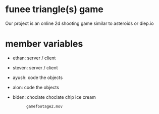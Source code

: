 # funee triangle(s) game
Our project is an online 2d shooting game similar to asteroids or diep.io

# member variables
- ethan: server / client
- steven: server / client
- ayush: code the objects
- alon: code the objects
- biden: choclate choclate chip ice cream



            gamefootage2.mov
          

